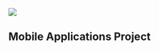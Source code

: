 ![](https://encrypted-tbn0.gstatic.com/images?q=tbn:ANd9GcRcssYK5LpzYZHpeo6Z4Y2dUf-lAxORL4pI08mBGTiWfZfE5xzptg) 
## Mobile Applications Project
